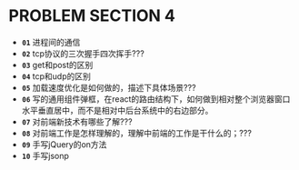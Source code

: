 # PROBLEM SECTION 4

* __`01`__ 进程间的通信
* __`02`__ tcp协议的三次握手四次挥手???
* __`03`__ get和post的区别
* __`04`__ tcp和udp的区别
* __`05`__ 加载速度优化是如何做的，描述下具体场景???
* __`06`__ 写的通用组件弹框，在react的路由结构下，如何做到相对整个浏览器窗口水平垂直居中，而不是相对中后台系统中的右边部分。
* __`07`__ 对前端新技术有哪些了解???
* __`08`__ 对前端工作是怎样理解的，理解中前端的工作是干什么的；???
* __`09`__ 手写jQuery的on方法
* __`10`__ 手写jsonp